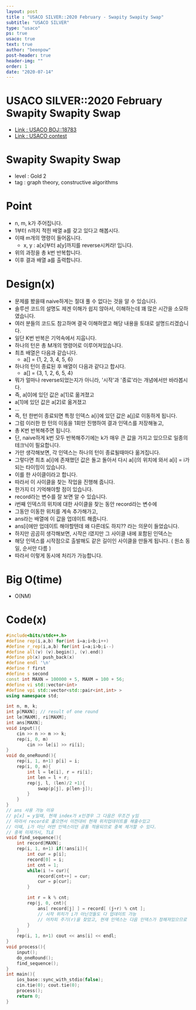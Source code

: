 ```yaml
---
layout: post
title : "USACO SILVER::2020 February - Swapity Swapity Swap"
subtitle: "USACO SILVER"
type: "usaco"
ps: true
usaco: true
text: true
author: "beenpow"
post-header: true
header-img: ""
order: 1
date: "2020-07-14"
---
```


# USACO SILVER::2020 February Swapity Swapity Swap
- [Link : USACO BOJ::18783](https://www.acmicpc.net/problem/18783)
- [Link : USACO contest](http://usaco.org/index.php?page=feb20results)

# Swapity Swapity Swap

- level : Gold 2
- tag : graph theory, constructive algorithms

# Point
- n, m, k가 주어집니다.
- 1부터 n까지 적힌 배열 a를 갖고 있다고 해봅시다.
- 이때 m개의 명령이 들어옵니다.
  - x, y : a[x]부터 a[y]까지를 reverse시켜라! 입니다.
- 위의 과정을 총 k번 반복합니다.
- 이후 결과 배열 a를 출력합니다.

# Design(x)
- 문제를 봤을때 naive하게는 절대 풀 수 없다는 것을 알 수 있습니다.
- 솔루션 코드의 설명도 제겐 이해가 쉽지 않아서, 이해하는데 꽤 많은 시간을 소모하였습니다.
- 여러 분들의 코드도 참고하며 결국 이해하였고 해당 내용을 토대로 설명드리겠습니다.
- 일단 K번 반복은 기억속에서 지웁니다.
- 하나의 턴은 총 M개의 명령어로 이루어져있습니다.
- 최초 배열은 다음과 같습니다.
  - a[] = {1, 2, 3, 4, 5, 6}
- 하나의 턴이 종료된 후 배열이 다음과 같다고 합시다.
  - a[] = {3, 1, 2, 6, 5, 4}
- 뭐가 얼마나 reverse되었는지가 아니라, '시작'과 '종료'라는 개념에서만 바라봅시다.
- 즉, a[0]에 있던 값은 a[1]로 옮겨졌고
- a[1]에 있던 값은 a[2]로 옮겨졌고
- ...
- 즉, 턴 한번이 종료되면 특정 인덱스 a[i]에 있던 값은 a[j]로 이동하게 됩니다.
- 그럼 이러한 한 턴의 이동을 1회만 진행하여 결과 인덱스를 저장해놓고,
- 총 K번 반복해주면 됩니다.
- 단, naive하게 k번 모두 반복해주기에는 k가 매우 큰 값을 가지고 있으므로 일종의 테크닉이 필요합니다.
- 가만 생각해보면, 각 인덱스는 하나의 턴이 종료될때마다 옮겨집니다.
- 그렇다면 최초 a[i]에 존재했던 값은 돌고 돌아서 다시 a[i]의 위치에 와서 a[i] = i가 되는 타이밍이 있습니다.
- 이를 한 사이클이라고 합니다.
- 따라서 이 사이클을 찾는 작업을 진행해 줍니다.
- 한가지 더 기억해야할 점이 있습니다.
- record라는 변수를 잘 보면 알 수 있습니다.
- i번째 인덱스의 위치에 대한 사이클을 찾는 동안 record라는 변수에
- 그동안 이동한 위치를 계속 추가해가고,
- ans라는 배열에 이 값을 업데이트 해줍니다.
- ans[i]에만 업데이트 해야할텐데 왜 다른데도 하지?? 라는 의문이 들었습니다.
- 하지만 곰곰히 생각해보면, 시작은 i였지만 그 사이클 내에 포함된 인덱스는
- 해당 인덱스를 시작점으로 출발해도 같은 길이인 사이클을 만들게 됩니다. ( 원소 동일, 순서만 다름 )
- 따라서 이렇게 동시에 처리가 가능합니다.

# Big O(time)
- O(NM)

# Code(x)

```cpp
#include<bits/stdc++.h>
#define rep(i,a,b) for(int i=a;i<b;i++)
#define r_rep(i,a,b) for(int i=a;i>b;i--)
#define all(v) (v).begin(), (v).end()
#define pb(x) push_back(x)
#define endl '\n'
#define f first
#define s second
const int MAXN = 100000 + 5, MAXM = 100 + 56;
#define vi std::vector<int>
#define vpi std::vector<std::pair<int,int> >
using namespace std;

int n, m, k;
int p[MAXN]; // result of one round
int le[MAXM], ri[MAXM];
int ans[MAXN];
void input(){
	cin >> n >> m >> k;
	rep(i, 0, m)
		cin >> le[i] >> ri[i];
}
void do_oneRound(){
	rep(i, 1, n+1) p[i] = i;
	rep(i, 0, m){
		int l = le[i], r = ri[i];
		int len = l + r;
		rep(j, l, (len)/2 +1){
			swap(p[j], p[len-j]);
		}
	}
}
// ans 사용 가능 이유
// p[x] = y일때, 현재 index가 x인경우 그 다음은 무조건 y임
// 따라서 record로 훑으면서 이전대비 현재 위치업데이트를 해줄수있고
// 이때, i가 아닌 어떤 인덱스이던 공통 적용되므로 중복 제거할 수 있다.
// 중복 미제거시, TLE
void find_sequence(){
	int record[MAXN];
	rep(i, 1, n+1) if(!ans[i]){
		int cur = p[i];
		record[0] = i;
		int cnt = 1;
		while(i != cur){
			record[cnt++] = cur;
			cur = p[cur];
		}

		int r = k % cnt;
		rep(j, 0, cnt){
			ans[ record[j] ] = record[ (j+r) % cnt ];
			// 시작 위치가 i가 아닌것들도 다 업데이트 가능
			// 어차피 주기(r)을 찾았고, 현재 인덱스는 다음 인덱스가 정해져있으므로
		}
	}
	rep(i, 1, n+1) cout << ans[i] << endl;
}
void process(){
	input();
	do_oneRound();
	find_sequence();
}
int main(){
    ios_base::sync_with_stdio(false);
    cin.tie(0); cout.tie(0);
    process();
    return 0;
}

```
